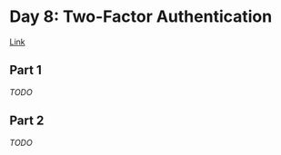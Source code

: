 # Day 8: Two-Factor Authentication
[Link](http://adventofcode.com/2016/day/8)

## Part 1
_TODO_

## Part 2
_TODO_
